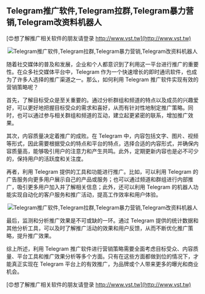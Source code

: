 ## **Telegram推广软件,Telegram拉群,Telegram暴力营销,Telegram改资料机器人**

[😍想了解推广相关软件的朋友请登录 http://www.vst.tw](http://www.vst.tw)

 <center><img src="https://vst.tw/MP4/tuiguang/png/3.png" alt="Telegram推广软件,Telegram拉群,Telegram暴力营销,Telegram改资料机器人"></center>

随着社交媒体的普及和发展，企业和个人都意识到了利用这一平台进行推广的重要性。在众多社交媒体平台中，Telegram 作为一个快速增长的即时通讯软件，也成为了许多人选择的推广渠道之一。那么，如何利用 Telegram 推广软件实现有效的营销策略呢？

首先，了解目标受众是至关重要的。通过分析群组和频道的特点以及成员的兴趣爱好，可以更好地把握目标受众的需求和喜好，从而有针对性地制定推广策略。同时，也可以通过参与相关群组和频道的互动，建立起更紧密的联系，增加推广效果。

其次，内容质量决定着推广的成败。在 Telegram 中，内容包括文字、图片、视频等形式，因此需要根据受众的特点和平台的特点，选择合适的内容形式，并确保内容质量高，能够吸引用户的注意力和产生共鸣。此外，定期更新内容也是必不可少的，保持用户的活跃度和关注度。

再者，利用 Telegram 提供的工具和功能进行推广。比如，可以利用 Telegram 的广告服务向更多用户展示自己的产品或服务；也可以通过频道和群组进行内部推广，吸引更多用户加入并了解相关信息；此外，还可以利用 Telegram 的机器人功能实现自动化的客户服务和推广活动，提高工作效率和用户体验。

 <center><img src="https://vst.tw/MP4/tuiguang/png/5.png" alt="Telegram推广软件,Telegram拉群,Telegram暴力营销,Telegram改资料机器人"></center>

最后，监测和分析推广效果是不可或缺的一环。通过 Telegram 提供的统计数据和其他分析工具，可以及时了解推广活动的效果和用户反馈，从而不断优化推广策略，提升推广效果。

综上所述，利用 Telegram 推广软件进行营销策略需要全面考虑目标受众、内容质量、平台工具和推广效果分析等多个方面。只有在这些方面都做到位的情况下，才能真正实现在 Telegram 平台上的有效推广，为品牌或个人带来更多的曝光和商业机会。

[😍想了解推广相关软件的朋友请登录 http://www.vst.tw](http://www.vst.tw)



